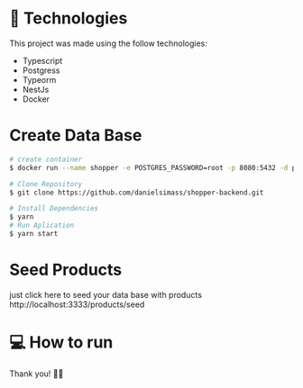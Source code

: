 

# :rocket: Technologies
This project was made using the follow technologies:

* Typescript
* Postgress
* Typeorm
* NestJs
* Docker

# Create Data Base
  ```bash
# create container
$ docker run --name shopper -e POSTGRES_PASSWORD=root -p 8080:5432 -d postgres
```



```bash
# Clone Repository
$ git clone https://github.com/danielsimass/shopper-backend.git
```

```bash
# Install Dependencies
$ yarn
# Run Aplication
$ yarn start
```
# Seed Products
just click here to seed your data base with products http://localhost:3333/products/seed
# :computer: How to run


Thank you! 👋🏼
